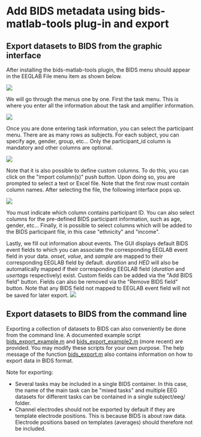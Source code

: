 # Add BIDS metadata using bids-matlab-tools plug-in and export
## Export datasets to BIDS from the graphic interface

After installing the bids-matlab-tools plugin, the BIDS menu should appear in the EEGLAB File menu item as shown below.

![](eeglab_menu_bids.png)

We will go through the menus one by one. First the task menu. This is where you enter all the information about the task and amplifier information.

![](bids_task.png)

Once you are done entering task information, you can select the participant menu. There are as many rows as subjects. For each subject, you can specify age, gender, group, etc... Only the participant_id column is mandatory and other columns are optional.

![](participant.png)

Note that it is also possible to define custom columns. To do this, you can click on the "import column(s)" push button. Upon doing so, you are prompted to select a text or Excel file. Note that the first row must contain column names. After selecting the file, the following interface pops up.

![](import_column.png)

You must indicate which column contains participant ID. You can also select columns for the pre-defined BIDS participant information, such as age, gender, etc... Finally, it is possible to select columns which will be added to the BIDS participant file, in this case "ethnicity" and "income".

Lastly, we fill out information about events. The GUI displays default BIDS event fields to which you can associate the corresponding EEGLAB event field in your data. *onset*, *value*, and *sample* are mapped to their corresponding EEGLAB field by default. *duration* and *HED* will also be automatically mapped if their corresponding EEGLAB field (*duration* and *usertags* respectively) exist. Custom fields can be added via the "Add BIDS field" button. Fields can also be removed via the "Remove BIDS field" button. Note that any BIDS field not mapped to EEGLAB event field will not be saved for later export.
![](pop_eventinfo.png)

## Export datasets to BIDS from the command line

Exporting a collection of datasets to BIDS can also conveniently be done from the command line. A documented example script [bids_export_example.m](https://github.com/sccn/bids-matlab-tools/blob/master/bids_export_example.m) and [bids_export_example2.m](https://github.com/sccn/bids-matlab-tools/blob/master/bids_export_example2.m) (more recent) are provided. You may modify these scripts for your own purpose. The help message of the function [bids_export.m](https://github.com/sccn/bids-matlab-tools/blob/master/bids_export.m) also contains information on how to export data in BIDS format. 

Note for exporting:
* Several tasks may be included in a single BIDS container. In this case, the name of the main task can be "mixed tasks" and multiple EEG datasets for different tasks can be contained in a single subject/eeg/ folder.
* Channel electrodes should not be exported by default if they are template electrode positions. This is because BIDS is about raw data. Electrode positions based on templates (averages) should therefore not be included.
